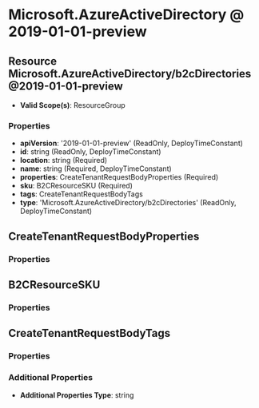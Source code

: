 # Microsoft.AzureActiveDirectory @ 2019-01-01-preview

## Resource Microsoft.AzureActiveDirectory/b2cDirectories@2019-01-01-preview
* **Valid Scope(s)**: ResourceGroup
### Properties
* **apiVersion**: '2019-01-01-preview' (ReadOnly, DeployTimeConstant)
* **id**: string (ReadOnly, DeployTimeConstant)
* **location**: string (Required)
* **name**: string (Required, DeployTimeConstant)
* **properties**: CreateTenantRequestBodyProperties (Required)
* **sku**: B2CResourceSKU (Required)
* **tags**: CreateTenantRequestBodyTags
* **type**: 'Microsoft.AzureActiveDirectory/b2cDirectories' (ReadOnly, DeployTimeConstant)

## CreateTenantRequestBodyProperties
### Properties

## B2CResourceSKU
### Properties

## CreateTenantRequestBodyTags
### Properties
### Additional Properties
* **Additional Properties Type**: string

